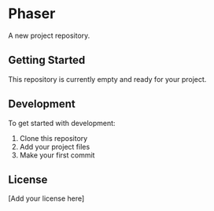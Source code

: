 # Phaser

A new project repository.

## Getting Started

This repository is currently empty and ready for your project.

## Development

To get started with development:

1. Clone this repository
2. Add your project files
3. Make your first commit

## License

[Add your license here]
